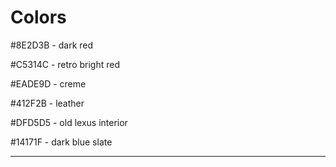 # Colors

#8E2D3B - dark red

#C5314C - retro bright red

#EADE9D - creme

#412F2B - leather

#DFD5D5 - old lexus interior

#14171F - dark blue slate

---
